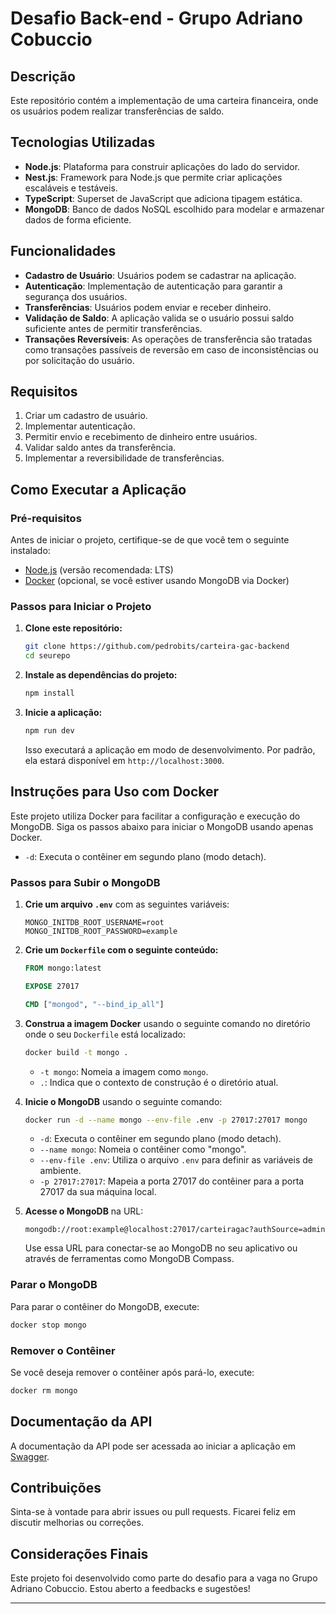 # Desafio Back-end - Grupo Adriano Cobuccio

## Descrição

Este repositório contém a implementação de uma carteira financeira, onde os usuários podem realizar transferências de saldo.

## Tecnologias Utilizadas

- **Node.js**: Plataforma para construir aplicações do lado do servidor.
- **Nest.js**: Framework para Node.js que permite criar aplicações escaláveis e testáveis.
- **TypeScript**: Superset de JavaScript que adiciona tipagem estática.
- **MongoDB**: Banco de dados NoSQL escolhido para modelar e armazenar dados de forma eficiente.

## Funcionalidades

- **Cadastro de Usuário**: Usuários podem se cadastrar na aplicação.
- **Autenticação**: Implementação de autenticação para garantir a segurança dos usuários.
- **Transferências**: Usuários podem enviar e receber dinheiro.
- **Validação de Saldo**: A aplicação valida se o usuário possui saldo suficiente antes de permitir transferências.
- **Transações Reversíveis**: As operações de transferência são tratadas como transações passíveis de reversão em caso de inconsistências ou por solicitação do usuário.

## Requisitos

1. Criar um cadastro de usuário.
2. Implementar autenticação.
3. Permitir envio e recebimento de dinheiro entre usuários.
4. Validar saldo antes da transferência.
5. Implementar a reversibilidade de transferências.

## Como Executar a Aplicação

### Pré-requisitos

Antes de iniciar o projeto, certifique-se de que você tem o seguinte instalado:

- [Node.js](https://nodejs.org/) (versão recomendada: LTS)
- [Docker](https://www.docker.com/products/docker-desktop) (opcional, se você estiver usando MongoDB via Docker)

### Passos para Iniciar o Projeto

1. **Clone este repositório:**

   ```bash
   git clone https://github.com/pedrobits/carteira-gac-backend
   cd seurepo
   ```
2. **Instale as dependências do projeto:**

   ```bash
   npm install
   ```
3. **Inicie a aplicação:**

   ```bash
   npm run dev
   ```

   Isso executará a aplicação em modo de desenvolvimento. Por padrão, ela estará disponível em `http://localhost:3000`.

## Instruções para Uso com Docker

Este projeto utiliza Docker para facilitar a configuração e execução do MongoDB. Siga os passos abaixo para iniciar o MongoDB usando apenas Docker.

- `-d`: Executa o contêiner em segundo plano (modo detach).

### Passos para Subir o MongoDB

1. **Crie um arquivo `.env`** com as seguintes variáveis:

   ```env
   MONGO_INITDB_ROOT_USERNAME=root
   MONGO_INITDB_ROOT_PASSWORD=example
   ```
2. **Crie um `Dockerfile` com o seguinte conteúdo:**

   ```dockerfile
   FROM mongo:latest

   EXPOSE 27017

   CMD ["mongod", "--bind_ip_all"]
   ```
3. **Construa a imagem Docker** usando o seguinte comando no diretório onde o seu `Dockerfile` está localizado:

   ```bash
   docker build -t mongo .
   ```

   - `-t mongo`: Nomeia a imagem como `mongo`.
   - `.`: Indica que o contexto de construção é o diretório atual.
4. **Inicie o MongoDB** usando o seguinte comando:

   ```bash
   docker run -d --name mongo --env-file .env -p 27017:27017 mongo
   ```

   - `-d`: Executa o contêiner em segundo plano (modo detach).
   - `--name mongo`: Nomeia o contêiner como "mongo".
   - `--env-file .env`: Utiliza o arquivo `.env` para definir as variáveis de ambiente.
   - `-p 27017:27017`: Mapeia a porta 27017 do contêiner para a porta 27017 da sua máquina local.
5. **Acesse o MongoDB** na URL:

   ```
   mongodb://root:example@localhost:27017/carteiragac?authSource=admin
   ```

   Use essa URL para conectar-se ao MongoDB no seu aplicativo ou através de ferramentas como MongoDB Compass.

### Parar o MongoDB

Para parar o contêiner do MongoDB, execute:

```bash
docker stop mongo
```

### Remover o Contêiner

Se você deseja remover o contêiner após pará-lo, execute:

```bash
docker rm mongo
```

## Documentação da API

A documentação da API pode ser acessada ao iniciar a aplicação em [Swagger](http://localhost:3000/api).

## Contribuições

Sinta-se à vontade para abrir issues ou pull requests. Ficarei feliz em discutir melhorias ou correções.

## Considerações Finais

Este projeto foi desenvolvido como parte do desafio para a vaga no Grupo Adriano Cobuccio. Estou aberto a feedbacks e sugestões!

---
